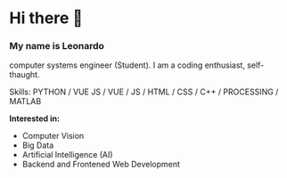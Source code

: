 # Hi there 👋
### My name is Leonardo
<!-- ![](https://arturssmirnovs.github.io/github-profile-readme-generator/images/banner.png) -->
computer systems engineer (Student). I am a coding enthusiast, self-thaught.

Skills: PYTHON / VUE JS / VUE / JS / HTML  / CSS / C++ / PROCESSING / MATLAB

**Interested in:**
- Computer Vision
- Big Data
- Artificial Intelligence (AI)
- Backend and Frontened Web Development


<!-- it will be added when I have more experrience using Github -->
<!--
[![Top Langs](https://github-readme-stats.vercel.app/api/top-langs/?username=leonardo5456&layout=compact)](https://github.com/leonardo5456/github-readme-stats)
-->
